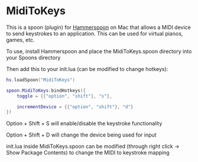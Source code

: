 # MidiToKeys

This is a spoon (plugin) for [Hammerspoon](https://www.hammerspoon.org/) on Mac that allows a MIDI device to send keystrokes to an application.
This can be used for virtual pianos, games, etc.

To use, install Hammerspoon and place the MidiToKeys.spoon directory into your Spoons directory

Then add this to your init.lua (can be modified to change hotkeys):
```lua
hs.loadSpoon("MidiToKeys")

spoon.MidiToKeys:bindHotkeys({
	toggle = {{"option", "shift"}, "s"},

	incrementDevice = {{"option", "shift"}, "d"}
})
```

Option + Shift + S will enable/disable the keystroke functionality

Option + Shift + D will change the device being used for input

init.lua inside MidiToKeys.spoon can be modified (through right click -> Show Package Contents) to change the MIDI to keystroke mapping
